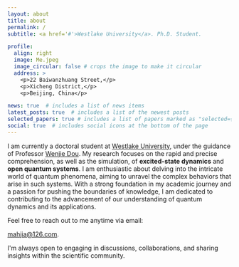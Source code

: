 ```yaml
---
layout: about
title: about
permalink: /
subtitle: <a href='#'>Westlake University</a>. Ph.D. Student.

profile:
  align: right
  image: Me.jpeg
  image_circular: false # crops the image to make it circular
  address: >
    <p>22 Baiwanzhuang Street,</p>
    <p>Xicheng District,</p>
    <p>Beijing, China</p>

news: true  # includes a list of news items
latest_posts: true  # includes a list of the newest posts
selected_papers: true # includes a list of papers marked as "selected={true}"
social: true  # includes social icons at the bottom of the page
---
```

I am currently a doctoral student at [Westlake University](https://www.westlake.edu.cn), under the guidance of Professor [Wenjie Dou](https://dougroup.westlake.edu.cn). My research focuses on the rapid and precise comprehension, as well as the simulation, of **excited-state dynamics** and **open quantum systems**. I am enthusiastic about delving into the intricate world of quantum phenomena, aiming to unravel the complex behaviors that arise in such systems. With a strong foundation in my academic journey and a passion for pushing the boundaries of knowledge, I am dedicated to contributing to the advancement of our understanding of quantum dynamics and its applications.

Feel free to reach out to me anytime via email:

mahjia@126.com.

I'm always open to engaging in discussions, collaborations, and sharing insights within the scientific community.
